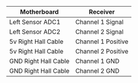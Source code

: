 | Motherboard | Receiver|
|-|-|
|Left Sensor ADC1 |Channel 1 Signal|
|Left Sensor ADC2 |Channel 2 Signal|
|5v Right Hall Cable| Channel 1 Positive|
|5v Right Hall Cable| Channel 2 Positive|
|GND Right Hall Cable| Channel 1 GND|
|GND Right Hall Cable| Channel 2 GND|
